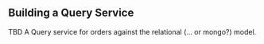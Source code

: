  
## Building a Query Service

TBD A Query service for orders against the relational (... or mongo?) model.